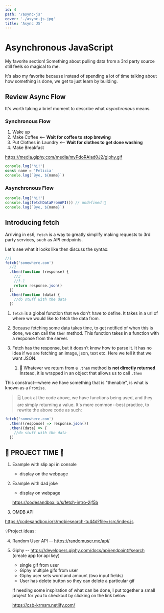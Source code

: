 ```yaml
---
id: 4
path: '/async-js'
cover: './async-js.jpg'
title: 'Async JS'
---
```


# Asynchronous JavaScript

My favorite section! Something about pulling data from a 3rd party source still feels so magical to me.

It's also my favorite because instead of spending a lot of time talking about how something is done, we get to just learn by building.

## Review Async Flow

It's worth taking a brief moment to describe what _asynchronous_ means.

### Synchronous Flow

1. Wake up
2. Make Coffee <-- **Wait for coffee to stop brewing**
3. Put Clothes in Laundry <-- **Wait for clothes to get done washing**
4. Make Breakfast

https://media.giphy.com/media/myPdoRAlad0J2/giphy.gif

```js
console.log('hi!')
const name = 'Felicia'
console.log(`Bye, ${name}`)
```

### Asynchronous Flow

```js
console.log('hi!')
console.log(fetchDataFromAPI()) // undefined 🤨
console.log(`Bye, ${name}`)
```

## Introducing fetch

Arriving in es6, `fetch` is a way to greatly simplify making requests to 3rd party services, such as API endpoints.

Let's see what it looks like then discuss the syntax:

```js
//1
fetch('somewhere.com')
  //2
  .then(function (response) {
    //3
    //3.1
    return response.json()
  })
  .then(function (data) {
    //do stuff with the data
  })
```

1. `fetch` is a global function that we don't have to define. It takes in a url of where we would like to fetch the data from.

2. Because fetching some data takes time, to get notified of when this is done, we can call the `then` method. This function takes in a function with a response from the server.

3. Fetch has the response, but it doesn't know how to parse it. It has no idea if we are fetching an image, json, text etc. Here we tell it that we want JSON.
   1. 🚨 Whatever we return from a `.then` method is **not directly returned**. Instead, it is wrapped in an object that allows us to call `.then`

This construct--where we have something that is "thenable", is what is known as a `Promise`.

> 🗒️ Look at the code above, we have functions being used, and they are simply returning a value. It's more common--best practice, to rewrite the above code as such:

```js
fetch('somewhere.com')
  .then((response) => response.json())
  .then((data) => {
    //do stuff with the data
  })
```

## 🚨 PROJECT TIME 🚨

1. Example with slip api in console

   - display on the webpage

2. Example with dad joke

   - display on webpage

   https://codesandbox.io/s/fetch-intro-2jf5b

3. OMDB API

https://codesandbox.io/s/mobiesearch-tu44d?file=/src/index.js

💡Project ideas:

4. Random User API -- https://randomuser.me/api/
5. Giphy -- https://developers.giphy.com/docs/api/endpoint#search (create app for api key)

   - single gif from user
   - Giphy multiple gifs from user
   - Giphy user sets word and amount (two input fields)
   - User has delete button so they can delete a particular gif

   If needing some inspiration of what can be done, I put together a small project for you to checkout by clicking on the link below:

   https://csb-krmsm.netlify.com/
